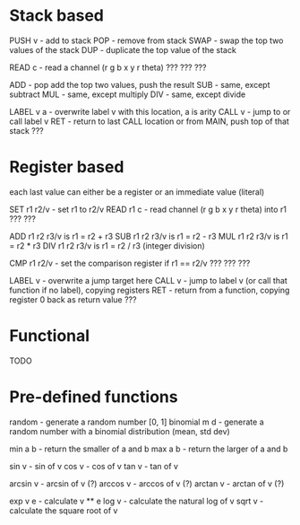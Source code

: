 Stack based
===========

PUSH v - add to stack
POP - remove from stack
SWAP - swap the top two values of the stack
DUP - duplicate the top value of the stack

READ c - read a channel (r g b x y r theta)
???
???
???

ADD - pop add the top two values, push the result
SUB - same, except subtract
MUL - same, except multiply
DIV - same, except divide

LABEL v a - overwrite label v with this location, a is arity
CALL v - jump to or call label v
RET - return to last CALL location or from MAIN, push top of that stack
???

Register based
==============
each last value can either be a register or an immediate value (literal)

SET r1 r2/v - set r1 to r2/v
READ r1 c - read channel (r g b x y r theta) into r1
???
???

ADD r1 r2 r3/v is r1 = r2 + r3
SUB r1 r2 r3/v is r1 = r2 - r3
MUL r1 r2 r3/v is r1 = r2 * r3
DIV r1 r2 r3/v is r1 = r2 / r3 (integer division)

CMP r1 r2/v - set the comparison register if r1 == r2/v
???
???
???

LABEL v - overwrite a jump target here
CALL v - jump to label v (or call that function if no label), copying registers
RET - return from a function, copying register 0 back as return value
???

Functional
==========

TODO

Pre-defined functions
=====================

random - generate a random number [0, 1]
binomial m d - generate a random number with a binomial distribution (mean, std dev)

min a b - return the smaller of a and b
max a b - return the larger of a and b

sin v - sin of v
cos v - cos of v
tan v - tan of v

arcsin v - arcsin of v (?)
arccos v - arccos of v (?)
arctan v - arctan of v (?)

exp v e - calculate v ** e
log v - calculate the natural log of v
sqrt v - calculate the square root of v
